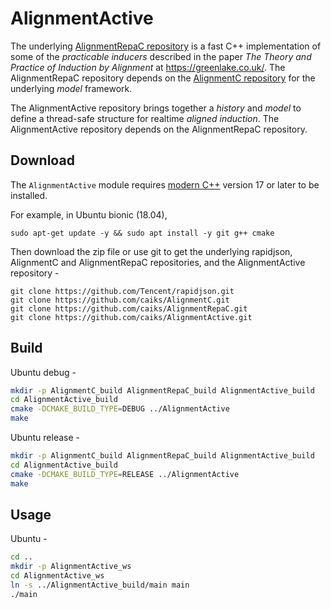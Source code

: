 # AlignmentActive

The underlying [AlignmentRepaC repository](https://github.com/caiks/AlignmentRepaC) is a fast C++ implementation of some of the *practicable inducers* described in the paper *The Theory and Practice of Induction by Alignment* at https://greenlake.co.uk/. The AlignmentRepaC repository depends on the [AlignmentC repository](https://github.com/caiks/AlignmentC) for the underlying *model* framework. 

The AlignmentActive repository brings together a *history* and *model* to define a thread-safe structure for realtime *aligned induction*. The AlignmentActive repository depends on the AlignmentRepaC repository.

## Download

The `AlignmentActive` module requires [modern C++](https://en.cppreference.com/w/) version 17 or later to be installed.

For example, in Ubuntu bionic (18.04),
```
sudo apt-get update -y && sudo apt install -y git g++ cmake

```
Then download the zip file or use git to get the underlying rapidjson, AlignmentC and AlignmentRepaC repositories, and the AlignmentActive repository -
```
git clone https://github.com/Tencent/rapidjson.git
git clone https://github.com/caiks/AlignmentC.git
git clone https://github.com/caiks/AlignmentRepaC.git
git clone https://github.com/caiks/AlignmentActive.git

```

## Build

Ubuntu debug -
```sh
mkdir -p AlignmentC_build AlignmentRepaC_build AlignmentActive_build
cd AlignmentActive_build
cmake -DCMAKE_BUILD_TYPE=DEBUG ../AlignmentActive
make

```
Ubuntu release -
```sh
mkdir -p AlignmentC_build AlignmentRepaC_build AlignmentActive_build
cd AlignmentActive_build
cmake -DCMAKE_BUILD_TYPE=RELEASE ../AlignmentActive
make

```

## Usage

Ubuntu -
```sh
cd ..
mkdir -p AlignmentActive_ws
cd AlignmentActive_ws
ln -s ../AlignmentActive_build/main main
./main

```
